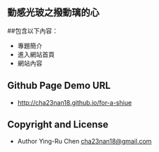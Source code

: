## 動感光玻之撥動璃的心

##包含以下內容：
* 專題簡介
* 進入網站首頁
* 網站內容

## Github Page Demo URL
* http://cha23nan18.github.io/for-a-shiue 

## Copyright and License
* Author Ying-Ru Chen <cha23nan18@gmail.com>